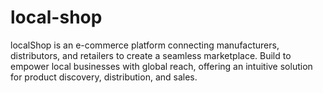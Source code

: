 # local-shop
localShop is an e-commerce platform connecting manufacturers, distributors, and retailers to create a seamless marketplace. Build to empower local businesses with global reach, offering an intuitive solution for product discovery, distribution, and sales.
